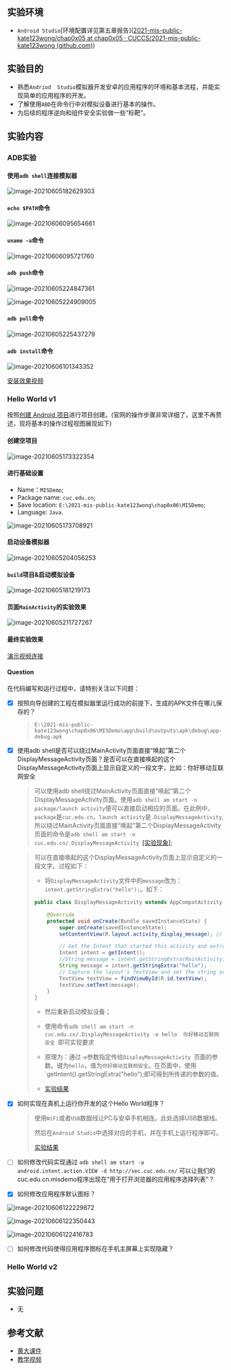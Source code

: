 ## 实验环境

+ `Android Studio`[环境配置详见第五章报告]([2021-mis-public-kate123wong/chap0x05 at chap0x05 · CUCCS/2021-mis-public-kate123wong (github.com)](https://github.com/CUCCS/2021-mis-public-kate123wong/tree/chap0x05/chap0x05))

## 实验目的

+ 熟悉`Andriod  Studio`模拟器开发安卓的应用程序的环境和基本流程，并能实现简单的应用程序的开发。
+ 了解使用`ABD`在命令行中对模拟设备进行基本的操作。
+ 为后续的程序逆向和组件安全实验做一些“标靶”。

## 实验内容

###  ADB实验

#### 使用`adb shell`连接模拟器

![image-20210605182629303](README.assets/image-20210605182629303.png)

#### `echo $PATH`命令

![image-20210606095654661](README.assets/image-20210606095654661.png)

#### `uname -a`命令

![image-20210606095721760](README.assets/image-20210606095721760.png)



#### `adb push`命令

![image-20210605224847361](README.assets/image-20210605224847361.png)

![image-20210605224909005](README.assets/image-20210605224909005.png)

#### `adb pull`命令

![image-20210605225437279](README.assets/image-20210605225437279.png)

#### `adb install`命令

![image-20210606101343352](README.assets/image-20210606101343352.png)

[安装效果视频](README.assets/adb_install演示.mp4)



### Hello World v1

按照[创建 Android 项目](https://developer.android.com/training/basics/firstapp/creating-project)进行项目创建。(官网的操作步骤非常详细了，这里不再赘述，现将基本的操作过程视图展现如下)

#### 创建空项目

![image-20210605173322354](README.assets/image-20210605173322354.png)

#### 进行基础设置

+ Name：`MISDemo`;
+ Package name: `cuc.edu.cn`;
+ Save location: `E:\2021-mis-public-kate123wong\chap0x06\MISDemo`;
+ Language: `Java`.

![image-20210605173708921](README.assets/image-20210605173708921.png)

#### 启动设备模拟器

![image-20210605204056253](README.assets/image-20210605204056253.png)

#### `build`项目&启动模拟设备

![image-20210605181219173](README.assets/image-20210605181219173.png)

#### 页面`MainActivity`的实验效果

![image-20210605211727267](README.assets/image-20210605211727267.png)

#### 最终实验效果

[演示视频连接](README.assets/hello.mp4)

#### Question

在代码编写和运行过程中，请特别关注以下问题：

+ [x] 按照向导创建的工程在模拟器里运行成功的前提下，生成的APK文件在哪儿保存的？

  >`E:\2021-mis-public-kate123wong\chap0x06\MISDemo\app\build\outputs\apk\debug\app-debug.apk`

+ [x] 使用adb shell是否可以绕过MainActivity页面直接“唤起”第二个DisplayMessageActivity页面？是否可以在直接唤起的这个DisplayMessageActivity页面上显示自定义的一段文字，比如：你好移动互联网安全

  > 可以使用adb shell绕过MainActivity页面直接“唤起”第二个DisplayMessageActivity页面。使用`adb shell am start -n package/launch activity`便可以直接启动相应的页面。在此例中，`package`是`cuc.edu.cn`，`launch activity`是`.DisplayMessageActivity`,所以绕过MainActivity页面直接“唤起”第二个DisplayMessageActivity页面的命令是`adb shell am start -n cuc.edu.cn/.DisplayMessageActivity `[[实验现象]](README.assets/adb_shell直接启用Display页面.mp4);

  >可以在直接唤起的这个DisplayMessageActivity页面上显示自定义的一段文字。过程如下：
  >
  >+ 将`DisplayMessageActivity`文件中的`message`改为：`intent.getStringExtra("hello");`。如下：
  >
  >  ```java
  >  public class DisplayMessageActivity extends AppCompatActivity {
  >  
  >      @Override
  >      protected void onCreate(Bundle savedInstanceState) {
  >          super.onCreate(savedInstanceState);
  >          setContentView(R.layout.activity_display_message); // 进行页面布局
  >  
  >          // Get the Intent that started this activity and extract the string
  >          Intent intent = getIntent();
  >          //String message = intent.getStringExtra(MainActivity.EXTRA_MESSAGE);
  >          String message = intent.getStringExtra("hello");
  >          // Capture the layout's TextView and set the string as its text
  >          TextView textView = findViewById(R.id.textView);
  >          textView.setText(message);
  >      }
  >  }
  >  ```
  >
  >+ 然后重新启动模拟设备；
  >+ 使用命令`adb shell am start -n cuc.edu.cn/.DisplayMessageActivity -e hello  你好移动互联网安全 `即可实现要求
  >  + 原理为：通过`-e`参数指定传给`DisplayMessageActivity `页面的参数。键为`hello`，值为`你好移动互联网安全`。在页面中，使用 `getIntent().getStringExtra("hello");即可得到所传递的参数的值。
  >
  >+ [实验结果](README.assets/adb_shell传参.mp4)

+ [x] 如何实现在真机上运行你开发的这个Hello World程序？

  >使用`WiFi`或者`USB`数据线让PC与安卓手机相连。此处选择USB数据线。
  >
  >然后在`Android Studio`中选择对应的手机，并在手机上运行程序即可。
  >
  >[实验结果](README.assets/真机演示.mp4)

+ [ ]  如何修改代码实现通过 `adb shell am start -a android.intent.action.VIEW -d http://sec.cuc.edu.cn/` 可以让我们的cuc.edu.cn.misdemo程序出现在“用于打开浏览器的应用程序选择列表”？

  

+ [x]  如何修改应用程序默认图标？

  ![image-20210606122229872](README.assets/image-20210606122229872.png)

  ![image-20210606122350443](README.assets/image-20210606122350443.png)

  ![image-20210606122416783](README.assets/image-20210606122416783.png)

+ [ ]  如何修改代码使得应用程序图标在手机主屏幕上实现隐藏？

  

### Hello World v2



## 实验问题

+ 无

## 参考文献

+ [黄大课件](https://c4pr1c3.github.io/cuc-mis/chap0x06/exp.html#activity-manager-am)
+ [教学视频](https://www.bilibili.com/video/BV1rr4y1A7nz?p=125&spm_id_from=pageDriver)
